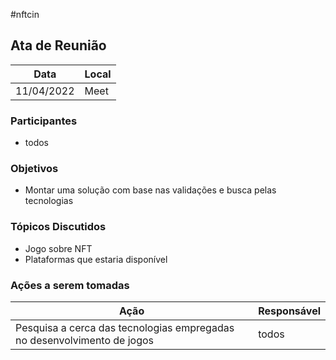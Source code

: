 #nftcin

## Ata de Reunião

Data         | Local
------------ | -------------
11/04/2022   | Meet

### Participantes
* todos

### Objetivos
* Montar uma solução com base nas validações e busca pelas tecnologias

### Tópicos Discutidos
* Jogo sobre NFT
* Plataformas que estaria disponível

### Ações a serem tomadas
Ação         | Responsável   
------------ | ------------- 
Pesquisa a cerca das tecnologias empregadas no desenvolvimento de jogos | todos
